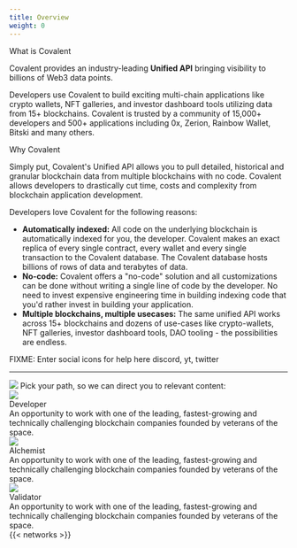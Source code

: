 ```yaml
---
title: Overview
weight: 0
---
```



<section class="">    
    <div class="font-light text-4xl text-covalent-black pb-12  max-w-screen-md">
     What is Covalent
    </div>
    <p class="text-xl max-w-2xl text-gray-800 mb-6">
        Covalent provides an industry-leading <strong>Unified API</strong> bringing visibility to billions of Web3 data points. 
    </p>
    <p class="text-xl max-w-2xl text-gray-800 mb-6">
        Developers use Covalent to build exciting multi-chain applications like crypto wallets, NFT galleries, and investor dashboard tools utilizing data from 15+ blockchains. Covalent is trusted by a community of 15,000+ developers and 500+ applications including 0x, Zerion, Rainbow Wallet, Bitski and many others.
    </p>
    <div class="font-light text-4xl text-covalent-black pt-12 pb-12  max-w-screen-md">
     Why Covalent
    </div>
    <p class="text-xl max-w-2xl text-gray-800 mb-6">
    Simply put, Covalent's Unified API allows you to pull detailed, historical and granular blockchain data from multiple blockchains with no code. Covalent allows developers to drastically cut time, costs and complexity from blockchain application development. 
    </p>
    <p class="text-xl max-w-2xl text-gray-800 ">
    Developers love Covalent for the following reasons:
    </p>
    <ul class="list-disc max-w-2xl">
    <li class="text-xl "><strong>Automatically indexed:</strong> All code on the underlying blockchain is automatically indexed for you, the developer. Covalent makes an exact replica of every single contract, every wallet and every single transaction to the Covalent database. The Covalent database hosts billions of rows of data and terabytes of data.</li>
    <li class="text-xl "><strong>No-code:</strong> Covalent offers a "no-code" solution and all customizations can be done without writing a single line of code by the developer. No need to invest expensive engineering time in building indexing code that you'd rather invest in building your application.</li>
    <li class="text-xl "><strong>Multiple blockchains, multiple usecases:</strong> The same unified API works across 15+ blockchains and dozens of use-cases like crypto-wallets, NFT galleries, investor dashboard tools, DAO tooling - the possibilities are endless.</li>
    </ul>
    <p>FIXME: Enter social icons for help here discord, yt, twitter</p>
    <hr />
    <div class="my-12">
        <div class="flex text-lg text-gray-800 my-6">
            <img class="mr-3" src="/static/images/icons/Learn.svg"></img>
            Pick your path, so we can direct you to relevant content:
        </div>
        <div class="grid grid-cols-3 md:grid-cols-2 sm:grid-cols-1 gap-y-20 gap-x-12">
            <div class="max-w-md bg-gray-100 md:w-full max-w-xl drop-shadow-md filter shadow-md rounded-xl p-7 cursor-pointer hover:bg-opacity-70">
                <div class="mb-4">
                    <img src="/static/images/icons/Code.svg"></img>
                </div>
                <div class="ct-3xl mb-3">
                    Developer
                </div>
                <div class="ct-md">
                    An opportunity to work with one of the leading, fastest-growing and technically challenging blockchain companies founded by veterans of the space.
                </div>
            </div>
            <div class="max-w-md bg-gray-100 md:w-full max-w-xl drop-shadow-md filter shadow-md rounded-xl p-5 cursor-pointer hover:bg-opacity-70">
                <div class="mb-4">
                    <img src="/static/images/icons/Alchemist.svg"></img>
                </div>
                <div class="ct-3xl mb-3">
                    Alchemist
                </div>
                <div class="ct-md">
                    An opportunity to work with one of the leading, fastest-growing and technically challenging blockchain companies founded by veterans of the space.
                </div>
            </div>
            <div class="max-w-md bg-gray-100 md:w-full max-w-xl drop-shadow-md filter shadow-md rounded-xl  p-5 cursor-pointer hover:bg-opacity-70">
                <div class="mb-4">
                    <img src="/static/images/icons/Screen Chart.svg"></img>
                </div>
                <div class="ct-3xl mb-3">
                    Validator
                </div>
                <div class="ct-md">
                    An opportunity to work with one of the leading, fastest-growing and technically challenging blockchain companies founded by veterans of the space.
                </div>
            </div>
        </div>
    </div>
    <!-- Networks -->
    {{< networks >}}
</section>

